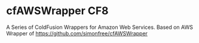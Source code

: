 cfAWSWrapper CF8
============

A Series of ColdFusion Wrappers for Amazon Web Services. Based on AWS Wrapper of https://github.com/simonfree/cfAWSWrapper